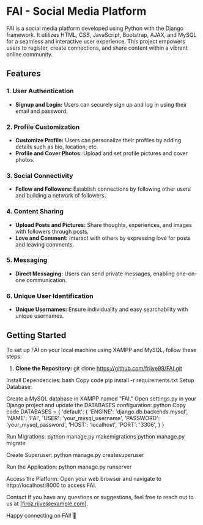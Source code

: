 # FAI - Social Media Platform

FAI is a social media platform developed using Python with the Django framework. It utilizes HTML, CSS, JavaScript, Bootstrap, AJAX, and MySQL for a seamless and interactive user experience. This project empowers users to register, create connections, and share content within a vibrant online community.

## Features

### 1. User Authentication

- **Signup and Login:** Users can securely sign up and log in using their email and password.

### 2. Profile Customization

- **Customize Profile:** Users can personalize their profiles by adding details such as bio, location, etc.
- **Profile and Cover Photos:** Upload and set profile pictures and cover photos.

### 3. Social Connectivity

- **Follow and Followers:** Establish connections by following other users and building a network of followers.

### 4. Content Sharing

- **Upload Posts and Pictures:** Share thoughts, experiences, and images with followers through posts.
- **Love and Comment:** Interact with others by expressing love for posts and leaving comments.

### 5. Messaging

- **Direct Messaging:** Users can send private messages, enabling one-on-one communication.

### 6. Unique User Identification

- **Unique Usernames:** Ensure individuality and easy searchability with unique usernames.

## Getting Started

To set up FAI on your local machine using XAMPP and MySQL, follow these steps:

1. **Clone the Repository:**
   git clone https://github.com/frijve99/FAI.git
   
Install Dependencies:
bash
Copy code
pip install -r requirements.txt
Setup Database:

Create a MySQL database in XAMPP named "FAI."
Open settings.py in your Django project and update the DATABASES configuration:
python
Copy code
DATABASES = {
    'default': {
        'ENGINE': 'django.db.backends.mysql',
        'NAME': 'FAI',
        'USER': 'your_mysql_username',
        'PASSWORD': 'your_mysql_password',
        'HOST': 'localhost',
        'PORT': '3306',
    }
}

Run Migrations:
python manage.py makemigrations
python manage.py migrate


Create Superuser:
python manage.py createsuperuser

Run the Application:
python manage.py runserver

Access the Platform:
Open your web browser and navigate to http://localhost:8000 to access FAI.


Contact
If you have any questions or suggestions, feel free to reach out to us at [firoz.rijve@example.com].

Happy connecting on FAI! 🚀

